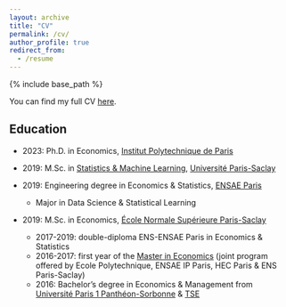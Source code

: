 ```yaml
---
layout: archive
title: "CV"
permalink: /cv/
author_profile: true
redirect_from:
  - /resume
---
```


{% include base_path %}

You can find my full CV [here](https://martinmugnier.github.io/files/CV_Martin_Mugnier.pdf).

## Education

- 2023: Ph.D. in Economics, [Institut Polytechnique de Paris](https://www.ip-paris.fr/)

- 2019: M.Sc. in [Statistics & Machine Learning](https://master-statml.imo.universite-paris-saclay.fr/), [Université Paris-Saclay](https://www.universite-paris-saclay.fr/en)
  
- 2019: Engineering degree in Economics & Statistics, [ENSAE Paris](https://www.ensae.fr/en/)
  - Major in Data Science & Statistical Learning
  
- 2019: M.Sc. in Economics, [École Normale Supérieure Paris-Saclay](https://ens-paris-saclay.fr/en)
  - 2017-2019: double-diploma ENS-ENSAE Paris in Economics & Statistics
  - 2016-2017: first year of the [Master in Economics](http://phd-in-economics.com/) (joint program offered by Ecole Polytechnique, ENSAE IP Paris, HEC Paris & ENS Paris-Saclay)
  - 2016: Bachelor’s degree in Economics & Management from [Université Paris 1 Panthéon-Sorbonne](https://www.pantheonsorbonne.fr/accueil) & [TSE](https://www.tse-fr.eu/fr)

